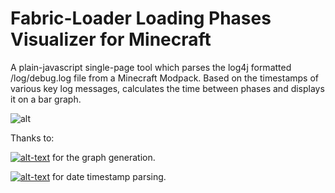 # Fabric-Loader Loading Phases Visualizer for Minecraft

A plain-javascript single-page tool which parses the log4j formatted /log/debug.log file from a Minecraft Modpack. Based on the timestamps of various key log messages, calculates the time between phases and displays it on a bar graph.

![alt](https://i.imgur.com/wdTu3Kg.png)


Thanks to:

[![alt-text](https://i.imgur.com/OKTTrCm.png)](https://plotly.com/javascript/) for the graph generation.

[![alt-text](https://i.imgur.com/efkLewS.png)](https://day.js.org/) for date timestamp parsing.

